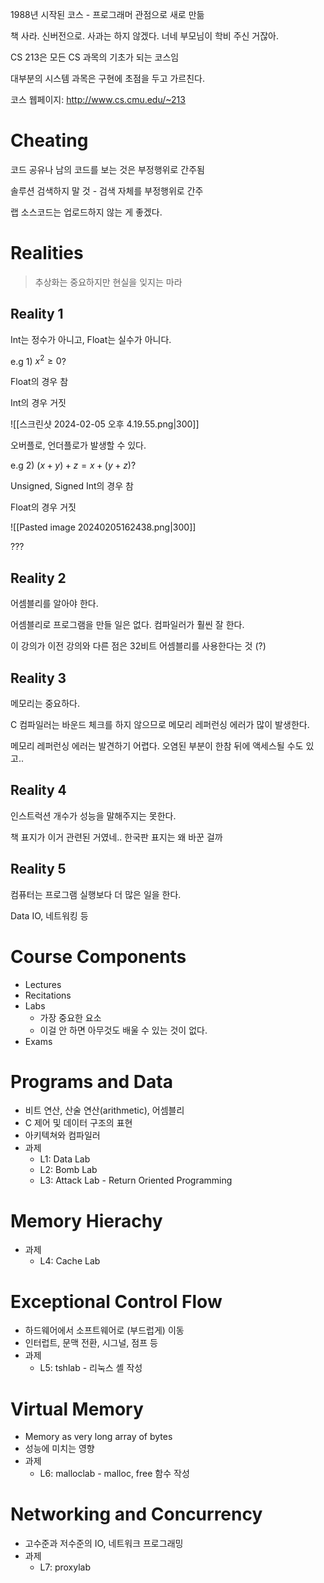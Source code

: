 1988년 시작된 코스 - 프로그래머 관점으로 새로 만듦

책 사라. 신버전으로. 사과는 하지 않겠다. 너네 부모님이 학비 주신 거잖아.

CS 213은 모든 CS 과목의 기초가 되는 코스임

대부분의 시스템 과목은 구현에 초점을 두고 가르친다.

코스 웹페이지: http://www.cs.cmu.edu/~213

# Cheating
코드 공유나 남의 코드를 보는 것은 부정행위로 간주됨

솔루션 검색하지 말 것 - 검색 자체를 부정행위로 간주

랩 소스코드는 업로드하지 않는 게 좋겠다.

# Realities
> 추상화는 중요하지만 현실을 잊지는 마라
## Reality 1
Int는 정수가 아니고, Float는 실수가 아니다.

e.g 1) $x^2 \ge 0$?

Float의 경우 참

Int의 경우 거짓

![[스크린샷 2024-02-05 오후 4.19.55.png|300]]

오버플로, 언더플로가 발생할 수 있다.

e.g 2) $(x+y)+z = x+(y+z)$?

Unsigned, Signed Int의 경우 참

Float의 경우 거짓

![[Pasted image 20240205162438.png|300]]

???
## Reality 2
어셈블리를 알아야 한다.

어셈블리로 프로그램을 만들 일은 없다. 컴파일러가 훨씬 잘 한다.

이 강의가 이전 강의와 다른 점은 32비트 어셈블리를 사용한다는 것 (?)

## Reality 3
메모리는 중요하다.

C 컴파일러는 바운드 체크를 하지 않으므로 메모리 레퍼런싱 에러가 많이 발생한다.

메모리 레퍼런싱 에러는 발견하기 어렵다. 오염된 부분이 한참 뒤에 액세스될 수도 있고..

## Reality 4
인스트럭션 개수가 성능을 말해주지는 못한다.

책 표지가 이거 관련된 거였네.. 한국판 표지는 왜 바꾼 걸까

## Reality 5
컴퓨터는 프로그램 실행보다 더 많은 일을 한다.

Data IO, 네트워킹 등

# Course Components
* Lectures
* Recitations
* Labs
	* 가장 중요한 요소
	* 이걸 안 하면 아무것도 배울 수 있는 것이 없다.
* Exams

# Programs and Data
* 비트 연산, 산술 연산(arithmetic), 어셈블리
* C 제어 및 데이터 구조의 표현
* 아키텍쳐와 컴파일러
* 과제
	* L1: Data Lab
	* L2: Bomb Lab
	* L3: Attack Lab - Return Oriented Programming

# Memory Hierachy
* 과제
	* L4: Cache Lab

# Exceptional Control Flow
* 하드웨어에서 소프트웨어로 (부드럽게) 이동
* 인터럽트, 문맥 전환, 시그널, 점프 등
* 과제
	* L5: tshlab - 리눅스 셸 작성

# Virtual Memory
* Memory as very long array of bytes
* 성능에 미치는 영향
* 과제
	* L6: malloclab - malloc, free 함수 작성

# Networking and Concurrency
* 고수준과 저수준의 IO, 네트워크 프로그래밍
* 과제
	* L7: proxylab


